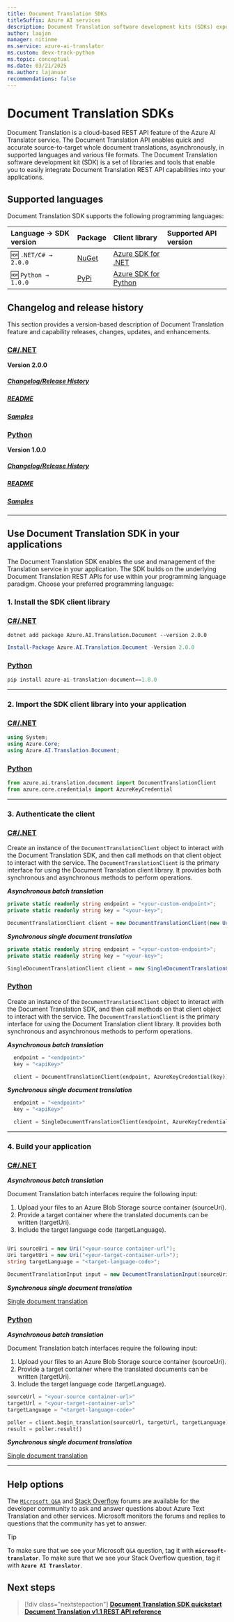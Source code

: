 ```yaml
---
title: Document Translation SDKs
titleSuffix: Azure AI services
description: Document Translation software development kits (SDKs) expose Document Translation features and capabilities, using C#, Java, JavaScript, and Python programming language.
author: laujan
manager: nitinme
ms.service: azure-ai-translator
ms.custom: devx-track-python
ms.topic: conceptual
ms.date: 03/21/2025
ms.author: lajanuar
recommendations: false
---
```


<!-- markdownlint-disable MD024 -->
<!-- markdownlint-disable MD036 -->
<!-- markdownlint-disable MD001 -->
<!-- markdownlint-disable MD051 -->

# Document Translation SDKs

Document Translation is a cloud-based REST API feature of the Azure AI Translator service. The Document Translation API enables quick and accurate source-to-target whole document translations, asynchronously, in supported languages and various file formats. The Document Translation software development kit (SDK) is a set of libraries and tools that enable you to easily integrate Document Translation REST API capabilities into your applications.

## Supported languages

Document Translation SDK supports the following programming languages:

| Language → SDK version | Package|Client library| Supported API version|
|:----------------------|:----------|:----------|:-------------|
|🆕 `.NET/C# → 2.0.0`| [NuGet](https://www.nuget.org/packages/Azure.AI.Translation.Document/2.0.0) | [Azure SDK for .NET](/dotnet/api/overview/azure/ai.translation.document-readme?view=azure-dotnet&preserve-view=true) | 
|🆕 `Python → 1.0.0`|[PyPi](https://pypi.org/project/azure-ai-translation-document/1.0.0/)|[Azure SDK for Python](/python/api/overview/azure/ai-translation-document-readme?view=azure-python-preview&preserve-view=true)|

## Changelog and release history

This section provides a version-based description of Document Translation feature and capability releases, changes, updates, and enhancements.

### [C#/.NET](#tab/csharp)

**Version 2.0.0** </br>

##### [**Changelog/Release History**](https://github.com/Azure/azure-sdk-for-net/blob/main/sdk/translation/Azure.AI.Translation.Document/CHANGELOG.md#200-2024-11-15)

##### [README](https://github.com/Azure/azure-sdk-for-net/blob/main/sdk/translation/Azure.AI.Translation.Document/README.md)

##### [Samples](https://github.com/Azure/azure-sdk-for-net/tree/main/sdk/translation/Azure.AI.Translation.Document/samples)

### [Python](#tab/python)

**Version 1.0.0** </br>

##### [**Changelog/Release History**](https://github.com/Azure/azure-sdk-for-python/blob/main/sdk/translation/azure-ai-translation-document/CHANGELOG.md)

##### [README](https://github.com/Azure/azure-sdk-for-python/blob/main/sdk/translation/azure-ai-translation-document/README.md)

##### [Samples](https://github.com/Azure/azure-sdk-for-python/tree/main/sdk/translation/azure-ai-translation-document/samples)

---

## Use Document Translation SDK in your applications

The Document Translation SDK enables the use and management of the Translation service in your application. The SDK builds on the underlying Document Translation REST APIs for use within your programming language paradigm. Choose your preferred programming language:

### 1. Install the SDK client library

### [C#/.NET](#tab/csharp)

```dotnetcli
dotnet add package Azure.AI.Translation.Document --version 2.0.0
```

```powershell
Install-Package Azure.AI.Translation.Document -Version 2.0.0
```

### [Python](#tab/python)

```python
pip install azure-ai-translation-document==1.0.0
```

---

### 2. Import the SDK client library into your application

### [C#/.NET](#tab/csharp)

```csharp
using System;
using Azure.Core;
using Azure.AI.Translation.Document;
```

### [Python](#tab/python)

```python
from azure.ai.translation.document import DocumentTranslationClient
from azure.core.credentials import AzureKeyCredential
```

---

### 3. Authenticate the client

### [C#/.NET](#tab/csharp)

Create an instance of the `DocumentTranslationClient` object to interact with the Document Translation SDK, and then call methods on that client object to interact with the service. The `DocumentTranslationClient` is the primary interface for using the Document Translation client library. It provides both synchronous and asynchronous methods to perform operations.

***Asynchronous batch translation***

```csharp
private static readonly string endpoint = "<your-custom-endpoint>";
private static readonly string key = "<your-key>";

DocumentTranslationClient client = new DocumentTranslationClient(new Uri(endpoint), new AzureKeyCredential(key));

```

***Synchronous single document translation***

```csharp
private static readonly string endpoint = "<your-custom-endpoint>";
private static readonly string key = "<your-key>";

SingleDocumentTranslationClient client = new SingleDocumentTranslationClient(new Uri(endpoint), new AzureKeyCredential(apiKey));

```

### [Python](#tab/python)

Create an instance of the `DocumentTranslationClient` object to interact with the Document Translation SDK, and then call methods on that client object to interact with the service. The `DocumentTranslationClient` is the primary interface for using the Document Translation client library. It provides both synchronous and asynchronous methods to perform operations.

***Asynchronous batch translation***

```python
  endpoint = "<endpoint>"
  key = "<apiKey>"

  client = DocumentTranslationClient(endpoint, AzureKeyCredential(key))

```

***Synchronous single document translation***

```python
  endpoint = "<endpoint>"
  key = "<apiKey>"

  client = SingleDocumentTranslationClient(endpoint, AzureKeyCredential(key))

```

---

### 4. Build your application

### [C#/.NET](#tab/csharp)

***Asynchronous batch translation***

Document Translation batch interfaces require the following input:

1. Upload your files to an Azure Blob Storage source container (sourceUri).
1. Provide a target container where the translated documents can be written (targetUri).
1. Include the target language code (targetLanguage).

```csharp

Uri sourceUri = new Uri("<your-source container-url");
Uri targetUri = new Uri("<your-target-container-url>");
string targetLanguage = "<target-language-code>";

DocumentTranslationInput input = new DocumentTranslationInput(sourceUri, targetUri, targetLanguage)
```

***Synchronous single document translation***

[Single document translation](https://github.com/Azure/azure-sdk-for-net/blob/main/sdk/translation/Azure.AI.Translation.Document/samples/Sample5_SynchronousTranslation.md)

### [Python](#tab/python)

***Asynchronous batch translation***

Document Translation batch interfaces require the following input:

1. Upload your files to an Azure Blob Storage source container (sourceUri).
1. Provide a target container where the translated documents can be written (targetUri).
1. Include the target language code (targetLanguage).

```python
sourceUrl = "<your-source container-url>"
targetUrl = "<your-target-container-url>"
targetLanguage = "<target-language-code>"

poller = client.begin_translation(sourceUrl, targetUrl, targetLanguage)
result = poller.result()

```

***Synchronous single document translation***

[Single document translation](https://github.com/Azure/azure-sdk-for-python/blob/main/sdk/translation/azure-ai-translation-document/samples/sample_single_document_translation.py)

---

## Help options

The [`Microsoft Q&A`](/answers/tags/132/azure-translator) and [Stack Overflow](https://stackoverflow.com/questions/tagged/microsoft-translator) forums are available for the developer community to ask and answer questions about Azure Text Translation and other services. Microsoft monitors the forums and replies to questions that the community has yet to answer.

> [!TIP]
> To make sure that we see your Microsoft `Q&A` question, tag it with **`microsoft-translator`**.
> To make sure that we see your Stack Overflow question, tag it with **`Azure AI Translator`**.
>

## Next steps

>[!div class="nextstepaction"]
> [**Document Translation SDK quickstart**](quickstarts/client-library-sdks.md) [**Document Translation v1.1 REST API reference**](reference/rest-api-guide.md)